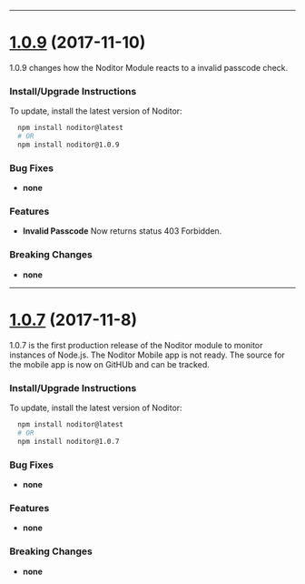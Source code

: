 
---

# [1.0.9](https://www.npmjs.com/package/noditor) (2017-11-10)

1.0.9 changes how the Noditor Module reacts to a invalid passcode check.

### Install/Upgrade Instructions

To update, install the latest version of Noditor:

```bash
  npm install noditor@latest
  # OR
  npm install noditor@1.0.9
```

### Bug Fixes

* **none**

### Features

* **Invalid Passcode** Now returns status 403 Forbidden.

### Breaking Changes

* **none**

---

# [1.0.7](https://www.npmjs.com/package/noditor) (2017-11-8)

1.0.7 is the first production release of the Noditor module to monitor instances of Node.js. The
Noditor Mobile app is not ready. The source for the mobile app is now on GitHUb and can be tracked.

### Install/Upgrade Instructions

To update, install the latest version of Noditor:

```bash
  npm install noditor@latest
  # OR
  npm install noditor@1.0.7
```

### Bug Fixes

* **none**

### Features

* **none**

### Breaking Changes

* **none**

